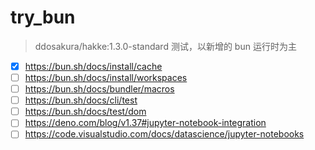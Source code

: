 # try_bun

> ddosakura/hakke:1.3.0-standard 测试，以新增的 bun 运行时为主

- [x] https://bun.sh/docs/install/cache
- [ ] https://bun.sh/docs/install/workspaces
- [ ] https://bun.sh/docs/bundler/macros
- [ ] https://bun.sh/docs/cli/test
- [ ] https://bun.sh/docs/test/dom
- [ ] https://deno.com/blog/v1.37#jupyter-notebook-integration
- [ ] https://code.visualstudio.com/docs/datascience/jupyter-notebooks
